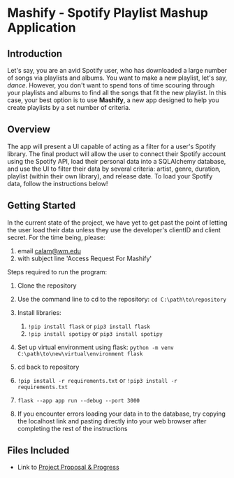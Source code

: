 # Mashify - Spotify Playlist Mashup Application

## Introduction
Let's say, you are an avid Spotify user, who has downloaded a large number of songs via playlists and albums. You want to make a new playlist, let's say, *dance*. However, you don't want to spend tons of time scouring through your playlists and albums to find all the songs that fit the new playlist. In this case, your best option is to use **Mashify**, a new app designed to help you create playlists by a set number of criteria.

## Overview
The app will present a UI capable of acting as a filter for a user's Spotify library. The final product will allow the user to connect their Spotify account using the Spotify API, load their personal data into a SQLAlchemy database, and use the UI to filter their data by several criteria: artist, genre, duration, playlist (within their own library), and release date. To load your Spotify data, follow the instructions below!

## Getting Started

In the current state of the project, we have yet to get past the point of letting the user load their data unless they use the developer's clientID and client secret. For the time being, please:
1. email calam@wm.edu
2. with subject line 'Access Request For Mashify'

Steps required to run the program:
1. Clone the repository
2. Use the command line to cd to the repository: `cd C:\path\to\repository`
3. Install libraries:
    1.  `!pip install flask` or `pip3 install flask`
    2.  `!pip install spotipy` or `pip3 install spotipy`
4. Set up virtual environment using flask: `python -m venv C:\path\to\new\virtual\environment flask`
5. cd back to repository
6. `!pip install -r requirements.txt` or `!pip3 install -r requirements.txt`
7. `flask --app app run --debug --port 3000`

8. If you encounter errors loading your data in to the database, try copying the localhost link and pasting directly into your web browser after completing the rest of the instructions


## Files Included
- Link to [Project Proposal & Progress](https://drive.google.com/file/d/1_TW8LrLPcaAd9Z4jfYDBFQ_Xuh82uEou/view?usp=sharing)



